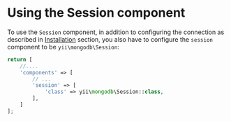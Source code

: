 Using the Session component
===========================

To use the `Session` component, in addition to configuring the connection as described in [Installation](installation.md) section,
you also have to configure the `session` component to be `yii\mongodb\Session`:

```php
return [
    //....
    'components' => [
        // ...
        'session' => [
            'class' => yii\mongodb\Session::class,
        ],
    ]
];
```
